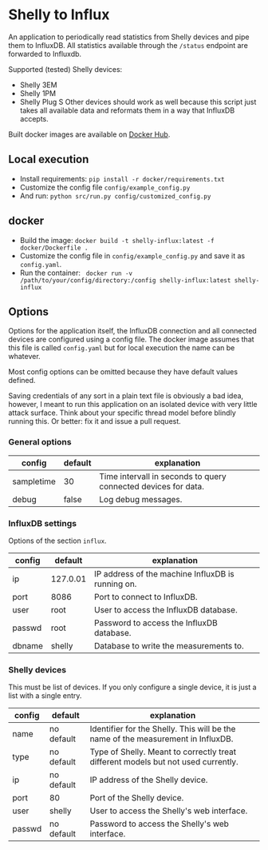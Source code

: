 # Shelly to Influx

An application to periodically read statistics from Shelly devices and pipe them to InfluxDB.
All statistics available through the `/status` endpoint are forwarded to Influxdb.

Supported (tested) Shelly devices:

-   Shelly 3EM
-   Shelly 1PM
-   Shelly Plug S
    Other devices should work as well because this script just takes all available data and reformats them in a way that InfluxDB accepts.

Built docker images are available on [Docker Hub](https://hub.docker.com/r/giantmolecularcloud/shelly-influx).

## Local execution

-   Install requirements: `pip install -r docker/requirements.txt`
-   Customize the config file `config/example_config.py`
-   And run: `python src/run.py config/customized_config.py`

## docker

-   Build the image: `docker build -t shelly-influx:latest -f docker/Dockerfile .`
-   Customize the config file in `config/example_config.py` and save it as `config.yaml`.
-   Run the container: ` docker run -v /path/to/your/config/directory:/config shelly-influx:latest shelly-influx`

## Options

Options for the application itself, the InfluxDB connection and all connected devices are configured using a config file.
The docker image assumes that this file is called `config.yaml` but for local execution the name can be whatever.

Most config options can be omitted because they have default values defined.

Saving credentials of any sort in a plain text file is obviously a bad idea, however, I meant to run this application on an isolated device with very little attack surface. Think about your specific thread model before blindly running this. Or better: fix it and issue a pull request.

### General options

| config     | default | explanation                                                    |
| ---------- | ------- | -------------------------------------------------------------- |
| sampletime | 30      | Time intervall in seconds to query connected devices for data. |
| debug      | false   | Log debug messages.                                            |

### InfluxDB settings

Options of the section `influx`.

| config | default  | explanation                                       |
| ------ | -------- | ------------------------------------------------- |
| ip     | 127.0.01 | IP address of the machine InfluxDB is running on. |
| port   | 8086     | Port to connect to InfluxDB.                      |
| user   | root     | User to access the InfluxDB database.             |
| passwd | root     | Password to access the InfluxDB database.         |
| dbname | shelly   | Database to write the measurements to.            |

### Shelly devices

This must be list of devices. If you only configure a single device, it is just a list with a single entry.

| config | default    | explanation                                                                       |
| ------ | ---------- | --------------------------------------------------------------------------------- |
| name   | no default | Identifier for the Shelly. This will be the name of the measurement in InfluxDB.  |
| type   | no default | Type of Shelly. Meant to correctly treat different models but not used currently. |
| ip     | no default | IP address of the Shelly device.                                                  |
| port   | 80         | Port of the Shelly device.                                                        |
| user   | shelly     | User to access the Shelly's web interface.                                        |
| passwd | no default | Password to access the Shelly's web interface.                                    |
